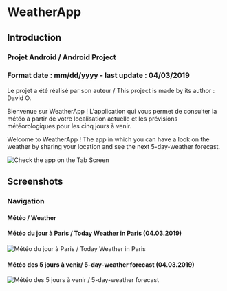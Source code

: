 # WeatherApp
## Introduction
### Projet Android / Android Project
### Format date : mm/dd/yyyy - last update : 04/03/2019

Le projet a été réalisé par son auteur / This project is made by its author : David O.

Bienvenue sur WeatherApp ! L'application qui vous permet de consulter la météo à partir de votre localisation actuelle et 
les prévisions météorologiques pour les cinq jours à venir.

Welcome to WeatherApp ! The app in which you can have a look on the weather by sharing your location 
and see the next 5-day-weather forecast.

![Check the app on the Tab Screen](https://user-images.githubusercontent.com/45243678/55495397-195c8b80-563d-11e9-92d9-bbf7ea9b5407.jpg)

## Screenshots
### Navigation
#### Météo / Weather 
#### Météo du jour à Paris / Today Weather in Paris (04.03.2019)
![Météo du jour à Paris / Today Weather in Paris](https://user-images.githubusercontent.com/45243678/55499931-6e9d9a80-5647-11e9-940f-9bf0dec16701.jpg)

#### Météo des 5 jours à venir/ 5-day-weather forecast (04.03.2019)
![Météo des 5 jours à venir / 5-day-weather forecast](https://user-images.githubusercontent.com/45243678/55501324-77dc3680-564a-11e9-8e99-f89b0db6a151.jpg)
